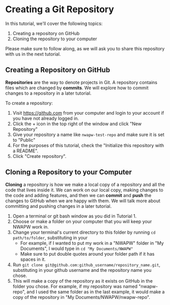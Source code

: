 # Creating a Git Repository

In this tutorial, we'll cover the following topics:

1. Creating a repository on GitHub
2. Cloning the repository to your computer

Please make sure to follow along, as we will ask you to share this repository with us in the next tutorial.

## Creating a Repository on GitHub

**Repositories** are the way to denote projects in Git. A repository contains files which are changed by **commits**. We will explore how to commit changes to a repository in a later tutorial.

To create a repository:

1. Visit https://github.com from your computer and login to your account if you have not already logged in.
2. Click the + icon in the top right of the window and click "New Repository"
3. Give your repository a name like `nwapw-test-repo` and make sure it is set to "Public"
4. For the purposes of this tutorial, check the "Initialize this repository with a README".
5. Click "Create repository".

## Cloning a Repository to your Computer

**Cloning** a repository is how we make a local copy of a repository and all the code that lives inside it. We can work on our local copy, making changes to the code and adding features, and then we can **commit** and **push** the changes to GitHub when we are happy with them. We will talk more about committing and pushing changes in a later tutorial.

1. Open a terminal or git bash window as you did in Tutorial 1.
2. Choose or make a folder on your computer that you will keep your NWAPW work in.
3. Change your terminal's current directory to this folder by running `cd path/to/folder`, substituting in your
   - For example, if I wanted to put my work in a "NWAPW" folder in "My Documents", I would type in `cd "My Documents/NWAPW"`
   - Make sure to put double quotes around your folder path if it has spaces in it.
4. Run `git clone git@github.com:github_username/repository_name.git`, substituting in your github username and the repository name you chose.
5. This will make a copy of the repository as it exists on GitHub in the folder you chose. For example, if my repository was named "nwapw-repo", and I used the same folder as in the last example, it would make a copy of the repository in "My Documents/NWAPW/nwapw-repo".
